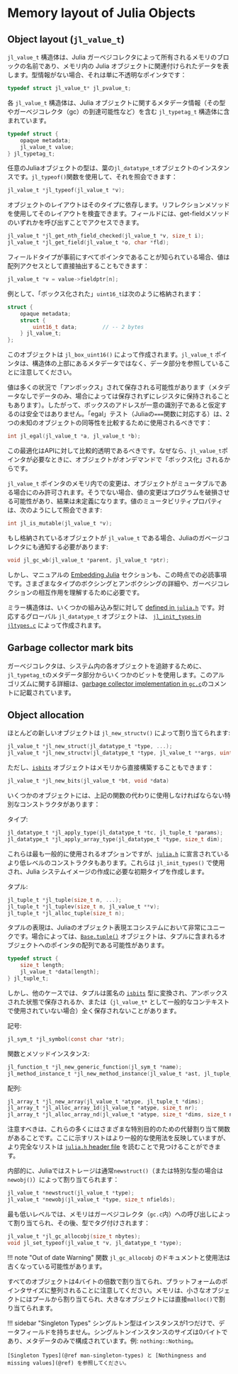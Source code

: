 # Memory layout of Julia Objects

## Object layout (`jl_value_t`)

`jl_value_t` 構造体は、Julia ガーベジコレクタによって所有されるメモリのブロックの名前であり、メモリ内の Julia オブジェクトに関連付けられたデータを表します。型情報がない場合、それは単に不透明なポインタです：

```c
typedef struct jl_value_t* jl_pvalue_t;
```

各 `jl_value_t` 構造体は、Julia オブジェクトに関するメタデータ情報（その型やガーベジコレクタ（gc）の到達可能性など）を含む `jl_typetag_t` 構造体に含まれています。

```c
typedef struct {
    opaque metadata;
    jl_value_t value;
} jl_typetag_t;
```

任意のJuliaオブジェクトの型は、葉の`jl_datatype_t`オブジェクトのインスタンスです。`jl_typeof()`関数を使用して、それを照会できます：

```c
jl_value_t *jl_typeof(jl_value_t *v);
```

オブジェクトのレイアウトはそのタイプに依存します。リフレクションメソッドを使用してそのレイアウトを検査できます。フィールドには、get-fieldメソッドのいずれかを呼び出すことでアクセスできます。

```c
jl_value_t *jl_get_nth_field_checked(jl_value_t *v, size_t i);
jl_value_t *jl_get_field(jl_value_t *o, char *fld);
```

フィールドタイプが事前にすべてポインタであることが知られている場合、値は配列アクセスとして直接抽出することもできます：

```c
jl_value_t *v = value->fieldptr[n];
```

例として、「ボックス化された」`uint16_t`は次のように格納されます：

```c
struct {
    opaque metadata;
    struct {
        uint16_t data;        // -- 2 bytes
    } jl_value_t;
};
```

このオブジェクトは `jl_box_uint16()` によって作成されます。`jl_value_t` ポインタは、構造体の上部にあるメタデータではなく、データ部分を参照していることに注意してください。

値は多くの状況で「アンボックス」されて保存される可能性があります（メタデータなしでデータのみ、場合によっては保存されずにレジスタに保持されることもあります）。したがって、ボックスのアドレスが一意の識別子であると仮定するのは安全ではありません。「egal」テスト（Juliaの`===`関数に対応する）は、2つの未知のオブジェクトの同等性を比較するために使用されるべきです：

```c
int jl_egal(jl_value_t *a, jl_value_t *b);
```

この最適化はAPIに対して比較的透明であるべきです。なぜなら、`jl_value_t`ポインタが必要なときに、オブジェクトがオンデマンドで「ボックス化」されるからです。

`jl_value_t` ポインタのメモリ内での変更は、オブジェクトがミュータブルである場合にのみ許可されます。そうでない場合、値の変更はプログラムを破損させる可能性があり、結果は未定義になります。値のミュータビリティプロパティは、次のようにして照会できます:

```c
int jl_is_mutable(jl_value_t *v);
```

もし格納されているオブジェクトが `jl_value_t` である場合、Juliaのガベージコレクタにも通知する必要があります:

```c
void jl_gc_wb(jl_value_t *parent, jl_value_t *ptr);
```

しかし、マニュアルの [Embedding Julia](@ref) セクションも、この時点での必読事項です。さまざまなタイプのボクシングとアンボクシングの詳細や、ガーベジコレクションの相互作用を理解するために必要です。

ミラー構造体は、いくつかの組み込み型に対して [defined in `julia.h`](https://github.com/JuliaLang/julia/blob/master/src/julia.h) です。対応するグローバル `jl_datatype_t` オブジェクトは、 [`jl_init_types` in `jltypes.c`](https://github.com/JuliaLang/julia/blob/master/src/jltypes.c) によって作成されます。

## Garbage collector mark bits

ガーベジコレクタは、システム内の各オブジェクトを追跡するために、`jl_typetag_t`のメタデータ部分からいくつかのビットを使用します。このアルゴリズムに関する詳細は、[garbage collector implementation in `gc.c`](https://github.com/JuliaLang/julia/blob/master/src/gc.c)のコメントに記載されています。

## Object allocation

ほとんどの新しいオブジェクトは `jl_new_structv()` によって割り当てられます:

```c
jl_value_t *jl_new_struct(jl_datatype_t *type, ...);
jl_value_t *jl_new_structv(jl_datatype_t *type, jl_value_t **args, uint32_t na);
```

ただし、[`isbits`](@ref) オブジェクトはメモリから直接構築することもできます：

```c
jl_value_t *jl_new_bits(jl_value_t *bt, void *data)
```

いくつかのオブジェクトには、上記の関数の代わりに使用しなければならない特別なコンストラクタがあります：

タイプ:

```c
jl_datatype_t *jl_apply_type(jl_datatype_t *tc, jl_tuple_t *params);
jl_datatype_t *jl_apply_array_type(jl_datatype_t *type, size_t dim);
```

これらは最も一般的に使用されるオプションですが、[`julia.h`](https://github.com/JuliaLang/julia/blob/master/src/julia.h) に宣言されているより低レベルのコンストラクタもあります。これらは `jl_init_types()` で使用され、Julia システムイメージの作成に必要な初期タイプを作成します。

タプル:

```c
jl_tuple_t *jl_tuple(size_t n, ...);
jl_tuple_t *jl_tuplev(size_t n, jl_value_t **v);
jl_tuple_t *jl_alloc_tuple(size_t n);
```

タプルの表現は、Juliaのオブジェクト表現エコシステムにおいて非常にユニークです。場合によっては、[`Base.tuple()`](@ref) オブジェクトは、タプルに含まれるオブジェクトへのポインタの配列である可能性があります。

```c
typedef struct {
    size_t length;
    jl_value_t *data[length];
} jl_tuple_t;
```

しかし、他のケースでは、タプルは匿名の [`isbits`](@ref) 型に変換され、アンボックスされた状態で保存されるか、または（`jl_value_t*` として一般的なコンテキストで使用されていない場合）全く保存されないことがあります。

記号:

```c
jl_sym_t *jl_symbol(const char *str);
```

関数とメソッドインスタンス:

```c
jl_function_t *jl_new_generic_function(jl_sym_t *name);
jl_method_instance_t *jl_new_method_instance(jl_value_t *ast, jl_tuple_t *sparams);
```

配列:

```c
jl_array_t *jl_new_array(jl_value_t *atype, jl_tuple_t *dims);
jl_array_t *jl_alloc_array_1d(jl_value_t *atype, size_t nr);
jl_array_t *jl_alloc_array_nd(jl_value_t *atype, size_t *dims, size_t ndims);
```

注意すべきは、これらの多くにはさまざまな特別目的のための代替割り当て関数があることです。ここに示すリストはより一般的な使用法を反映していますが、より完全なリストは [`julia.h` header file](https://github.com/JuliaLang/julia/blob/master/src/julia.h) を読むことで見つけることができます。

内部的に、Juliaではストレージは通常`newstruct()`（または特別な型の場合は`newobj()`）によって割り当てられます：

```c
jl_value_t *newstruct(jl_value_t *type);
jl_value_t *newobj(jl_value_t *type, size_t nfields);
```

最も低いレベルでは、メモリはガーベジコレクタ（`gc.c`内）への呼び出しによって割り当てられ、その後、型でタグ付けされます：

```c
jl_value_t *jl_gc_allocobj(size_t nbytes);
void jl_set_typeof(jl_value_t *v, jl_datatype_t *type);
```

!!! note "Out of date Warning"
    関数 `jl_gc_allocobj` のドキュメントと使用法は古くなっている可能性があります。


すべてのオブジェクトは4バイトの倍数で割り当てられ、プラットフォームのポインタサイズに整列されることに注意してください。メモリは、小さなオブジェクトにはプールから割り当てられ、大きなオブジェクトには直接`malloc()`で割り当てられます。

!!! sidebar "Singleton Types"
    シングルトン型はインスタンスが1つだけで、データフィールドを持ちません。シングルトンインスタンスのサイズは0バイトであり、メタデータのみで構成されています。例: `nothing::Nothing`。

    [Singleton Types](@ref man-singleton-types) と [Nothingness and missing values](@ref) を参照してください。

